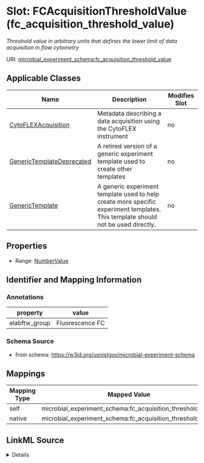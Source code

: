 

# Slot: FCAcquisitionThresholdValue (fc_acquisition_threshold_value)




_Threshold value in arbitrary units that defines the lower limit of data acquisition in flow cytometry_







URI: [microbial_experiment_schema:fc_acquisition_threshold_value](https://w3id.org/usnistgov/microbial-experiment-schema/fc_acquisition_threshold_value)



<!-- no inheritance hierarchy -->





## Applicable Classes

| Name | Description | Modifies Slot |
| --- | --- | --- |
| [CytoFLEXAcquisition](CytoFLEXAcquisition.md) | Metadata describing a data acquisition using the CytoFLEX instrument |  no  |
| [GenericTemplateDeprecated](GenericTemplateDeprecated.md) | A retired version of a generic experiment template used to create other templates |  no  |
| [GenericTemplate](GenericTemplate.md) | A generic experiment template used to help create more specific experiment templates. This template should not be used directly. |  no  |







## Properties

* Range: [NumberValue](NumberValue.md)





## Identifier and Mapping Information





### Annotations

| property | value |
| --- | --- |
| elabftw_group | Fluorescence FC || elabftw_user_input | True |



### Schema Source


* from schema: https://w3id.org/usnistgov/microbial-experiment-schema




## Mappings

| Mapping Type | Mapped Value |
| ---  | ---  |
| self | microbial_experiment_schema:fc_acquisition_threshold_value |
| native | microbial_experiment_schema:fc_acquisition_threshold_value |




## LinkML Source

<details>
```yaml
name: fc_acquisition_threshold_value
annotations:
  elabftw_group:
    tag: elabftw_group
    value: Fluorescence FC
  elabftw_user_input:
    tag: elabftw_user_input
    value: true
description: Threshold value in arbitrary units that defines the lower limit of data
  acquisition in flow cytometry
title: FCAcquisitionThresholdValue
from_schema: https://w3id.org/usnistgov/microbial-experiment-schema
rank: 1000
alias: fc_acquisition_threshold_value
domain_of:
- CytoFLEXAcquisition
- GenericTemplateDeprecated
- GenericTemplate
range: NumberValue
required: false

```
</details>